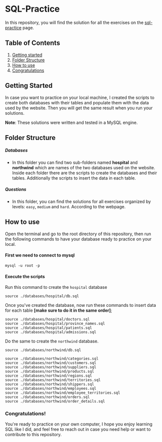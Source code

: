 # SQL-Practice

In this repository, you will find the solution for all the exercises on the [sql-practice](https://www.sql-practice.com/) page.

## Table of Contents

1. [Getting started](#getting-started)
2. [Folder Structure](#folder-structure)
3. [How to use](#how-to-use)
4. [Congratulations](#congratulations)

## Getting Started

In case you want to practice on your local machine, I created the scripts to create both databases with their tables and populate them with the data used by the website. Then you will get the same result when you run your solutions.

__Note__: These solutions were written and tested in a MySQL engine.

## Folder Structure

##### Databases

- In this folder you can find two sub-folders named **hospital** and **northwind** which are names of the two databases used on the website. Inside each folder there are the scripts to create the databases and their tables. Additionally the scripts to insert the data in each table.

##### Questions

- In this folder, you can find the solutions for all exercises organized by levels: `easy`, `medium` and `hard`. According to the webpage.

## How to use

Open the terminal and go to the root directory of this repository, then run the following commands to have your database ready to practice on your local.

#### First we need to connect to mysql
  ```console
  mysql -u root -p
  ```

  #### Execute the scripts

  Run this command to create the `hospital` database
  ```console
  source ./databases/hospital/db.sql
  ```

  Once you've created the database, now run these commands to insert data for each table **[make sure to do it in the same order]**;

  ```console
  source ./databases/hospital/doctors.sql
  source ./databases/hospital/province_names.sql
  source ./databases/hospital/patients.sql
  source ./databases/hospital/admissions.sql
  ```

  Do the same to create the `northwind` database.

  ```console
  source ./databases/northwind/db.sql
  ```

  ```console
  source ./databases/northwind/categories.sql
  source ./databases/northwind/customers.sql
  source ./databases/northwind/suppliers.sql
  source ./databases/northwind/products.sql
  source ./databases/northwind/regions.sql
  source ./databases/northwind/territories.sql
  source ./databases/northwind/shippers.sql
  source ./databases/northwind/employees.sql
  source ./databases/northwind/employee_territories.sql
  source ./databases/northwind/orders.sql
  source ./databases/northwind/order_details.sql
  ```

### Congratulations!

You're ready to practice on your own computer, I hope you enjoy learning SQL like I did, and feel free to reach out in case you need help or want to contribute to this repository.
